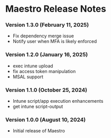# Maestro Release Notes

### Version 1.3.0 (February 11, 2025)
- Fix dependency merge issue
- Notify user when MFA is likely enforced

### Version 1.2.0 (January 16, 2025)
- exec intune upload
- fix access token manipulation
- MSAL support

### Version 1.1.0 (October 25, 2024)
- Intune script/app execution enhancements
- get intune script-output

### Version 1.0.0 (August 10, 2024)
- Initial release of Maestro
